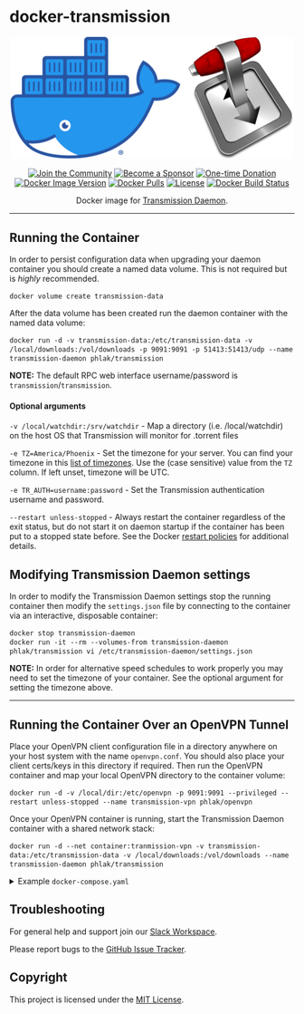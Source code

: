docker-transmission
===================

<p align="center">
    <img src="docker-transmission.png" alt="Docker Transmission" width="500">
<p>

<p align="center">
    <a href="https://github.com/PHLAK/docker-transmission/discussions"><img src="https://img.shields.io/badge/Join_the-Community-7b16ff.svg?style=for-the-badge" alt="Join the Community"></a>
    <a href="https://github.com/users/PHLAK/sponsorship"><img src="https://img.shields.io/badge/Become_a-Sponsor-cc4195.svg?style=for-the-badge" alt="Become a Sponsor"></a>
    <a href="https://paypal.me/ChrisKankiewicz"><img src="https://img.shields.io/badge/Make_a-Donation-006bb6.svg?style=for-the-badge" alt="One-time Donation"></a>
    <br>
    <a href="https://hub.docker.com/repository/docker/phlak/transmission/tags"><img alt="Docker Image Version" src="https://img.shields.io/docker/v/phlak/transmission?style=flat-square&sort=semver"></a>
    <a href="https://hub.docker.com/repository/docker/phlak/transmission"><img alt="Docker Pulls" src="https://img.shields.io/docker/pulls/phlak/transmission?style=flat-square"></a>
    <a href="https://github.com/PHLAK/docker-transmission/blob/master/LICENSE"><img src="https://img.shields.io/github/license/PHLAK/docker-transmission?style=flat-square" alt="License"></a>
    <a href="https://hub.docker.com/repository/docker/phlak/transmission/builds"><img alt="Docker Build Status" src="https://img.shields.io/docker/build/phlak/transmission?style=flat-square"></a>
</p>

<p align="center">
    Docker image for <a href="https://transmissionbt.com">Transmission Daemon</a>.
</p>

---

Running the Container
---------------------

In order to persist configuration data when upgrading your daemon container you should create a
named data volume. This is not required but is _highly_ recommended.

    docker volume create transmission-data

After the data volume has been created run the daemon container with the named data volume:

    docker run -d -v transmission-data:/etc/transmission-data -v /local/downloads:/vol/downloads -p 9091:9091 -p 51413:51413/udp --name transmission-daemon phlak/transmission

**NOTE:** The default RPC web interface username/password is `transmission`/`transmission`.

#### Optional arguments

`-v /local/watchdir:/srv/watchdir` - Map a directory (i.e. /local/watchdir) on the host OS that
                                     Transmission will monitor for .torrent files

`-e TZ=America/Phoenix` - Set the timezone for your server. You can find your timezone in this
                          [list of timezones](https://goo.gl/uy1J6q). Use the (case sensitive)
                          value from the `TZ` column. If left unset, timezone will be UTC.

`-e TR_AUTH=username:password` - Set the Transmission authentication username and password.

`--restart unless-stopped` - Always restart the container regardless of the exit status, but do not
                             start it on daemon startup if the container has been put to a stopped
                             state before. See the Docker [restart policies](https://goo.gl/Y0dlDH)
                             for additional details.

Modifying Transmission Daemon settings
--------------------------------------

In order to modify the Transmission Daemon settings stop the running container then modify the
`settings.json` file by connecting to the container via an interactive, disposable container:

    docker stop transmission-daemon
    docker run -it --rm --volumes-from transmission-daemon phlak/transmission vi /etc/transmission-daemon/settings.json

**NOTE:** In order for alternative speed schedules to work properly you may need to set the
timezone of your container. See the optional argument for setting the timezone above.

-----

Running the Container Over an OpenVPN Tunnel
--------------------------------------------

Place your OpenVPN client configuration file in a directory anywhere on your host system with the
name `openvpn.conf`. You should also place your client certs/keys in this directory if required.
Then run the OpenVPN container and map your local OpenVPN directory to the container volume:

    docker run -d -v /local/dir:/etc/openvpn -p 9091:9091 --privileged --restart unless-stopped --name transmission-vpn phlak/openvpn

Once your OpenVPN container is running, start the Transmission Daemon container with a shared
network stack:

    docker run -d --net container:tranmission-vpn -v transmission-data:/etc/transmission-data -v /local/downloads:/vol/downloads --name transmission-daemon phlak/transmission

<details>

<summary>Example <code>docker-compose.yaml</code></summary>

```yaml
version: '3'

services:
  transmission-vpn:
    container_name: transmission-vpn
    image: phlak/openvpn
    ports:
      - '9091:9091'
      - '6771:6771'
    volumes:
      - openvpn-config:/vol/config
    cap_add:
      - NET_ADMIN
    devices:
      - "/dev/net/tun:/dev/net/tun"
    restart: always

  transmission-daemon:
    container_name: transmission-daemon
    image: phlak/transmission
    depends_on:
      - transmission-vpn
    environment:
      - TZ=America/Phoenix
      - TR_AUTH=username:password
    network_mode: service:transmission-vpn
    volumes:
      - transmission-config:/etc/transmission-daemon
      - /local/downloads:/vol/downloads

volumes:
  openvpn-config: {}
  transmission-config: {}
```
</details>

Troubleshooting
---------------

For general help and support join our [Slack Workspace](https://ln.phlak.net/join-slack).

Please report bugs to the [GitHub Issue Tracker](https://github.com/PHLAK/docker-transmission/issues).

Copyright
---------

This project is licensed under the [MIT License](https://github.com/PHLAK/docker-transmission/blob/master/LICENSE).
